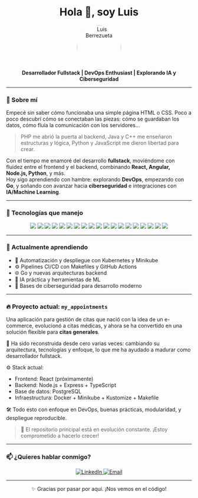 <h1 align="center">Hola 👋, soy Luis</h1>

<p align="center">
  <img src="https://TU-IMAGEN" alt="Luis Berrezueta" width="120" style="border-radius: 50%"/><br/>
  <strong>Desarrollador Fullstack | DevOps Enthusiast | Explorando IA y Ciberseguridad</strong>
</p>

---

### 🧭 Sobre mí

Empecé sin saber cómo funcionaba una simple página HTML o CSS. Poco a poco descubrí cómo se conectaban las piezas: cómo se guardaban los datos, cómo fluía la comunicación con los servidores...

> PHP me abrió la puerta al backend, Java y C++ me enseñaron estructuras y lógica, Python y JavaScript me dieron libertad para crear.

Con el tiempo me enamoré del desarrollo **fullstack**, moviéndome con fluidez entre el frontend y el backend, combinando **React, Angular, Node.js, Python**, y más.  
Hoy sigo aprendiendo con hambre: explorando **DevOps**, empezando con **Go**, y soñando con avanzar hacia **ciberseguridad** e integraciones con **IA/Machine Learning**.

---

### 🚀 Tecnologías que manejo

<p align="center">
  <img src="https://img.shields.io/badge/-HTML5-E34F26?style=flat-square&logo=html5&logoColor=white" />
  <img src="https://img.shields.io/badge/-CSS3-2563eb?style=flat-square&logo=css3&logoColor=white" />
  <img src="https://img.shields.io/badge/-Sass-CC6699?style=flat-square&logo=sass&logoColor=white" />
  <img src="https://img.shields.io/badge/-JavaScript-facc15?style=flat-square&logo=javascript&logoColor=black" />
  <img src="https://img.shields.io/badge/-TypeScript-007ACC?style=flat-square&logo=typescript&logoColor=white" />
  <img src="https://img.shields.io/badge/-React-45b8d8?style=flat-square&logo=react&logoColor=white" />
  <img src="https://img.shields.io/badge/-Angular-DD0031?style=flat-square&logo=angular&logoColor=white" />
  <img src="https://img.shields.io/badge/-Next.js-18181b?style=flat-square&logo=next.js&logoColor=white" />
  <img src="https://img.shields.io/badge/-Node.js-43853d?style=flat-square&logo=node.js&logoColor=white" />
  <img src="https://img.shields.io/badge/-Express.js-262626?style=flat-square&logo=express&logoColor=white" />
  <img src="https://img.shields.io/badge/-Python-0d9488?style=flat-square&logo=python&logoColor=white" />
  <img src="https://img.shields.io/badge/-Java-e9a70e?style=flat-square&logo=openjdk&logoColor=white" />
  <img src="https://img.shields.io/badge/-C++-00599C?style=flat-square&logo=cplusplus&logoColor=white" />
  <img src="https://img.shields.io/badge/-PostgreSQL-4169E1?style=flat-square&logo=postgresql&logoColor=white" />
  <img src="https://img.shields.io/badge/-MongoDB-13aa52?style=flat-square&logo=mongodb&logoColor=white" />
  <img src="https://img.shields.io/badge/-Docker-46a2f1?style=flat-square&logo=docker&logoColor=white" />
  <img src="https://img.shields.io/badge/-Git-F05032?style=flat-square&logo=git&logoColor=white" />
  <img src="https://img.shields.io/badge/-GitHub_Actions-2088FF?style=flat-square&logo=github-actions&logoColor=white" />
  <img src="https://img.shields.io/badge/-Prettier-F7B93E?style=flat-square&logo=prettier&logoColor=white" />
</p>

---

### 🧠 Actualmente aprendiendo
- 🐳 Automatización y despliegue con Kubernetes y Minikube
- ⚙️ Pipelines CI/CD con Makefiles y GitHub Actions
- 🌐 Go y nuevas arquitecturas backend
- 🧠 IA práctica y herramientas de ML
- 🔐 Bases de ciberseguridad para desarrollo moderno

---

### 🔥 Proyecto actual: `my_appointments`

Una aplicación para gestión de citas que nació con la idea de un e-commerce, evolucionó a citas médicas, y ahora se ha convertido en una solución flexible para **citas generales**.

🧩 Ha sido reconstruida desde cero varias veces: cambiando su arquitectura, tecnologías y enfoque, lo que me ha ayudado a madurar como desarrollador fullstack.

⚙️ Stack actual:
- Frontend: React (próximamente)
- Backend: Node.js + Express + TypeScript
- Base de datos: PostgreSQL
- Infraestructura: Docker + Minikube + Kustomize + Makefile

🛠️ Todo esto con enfoque en DevOps, buenas prácticas, modularidad, y despliegue reproducible.

> 💬 El repositorio principal está en evolución constante. ¡Estoy comprometido a hacerlo crecer!

---

### 📫 ¿Quieres hablar conmigo?

<p align="center">
  <a href="https://www.linkedin.com/in/TU-LINKEDIN/" target="_blank">
    <img alt="LinkedIn" src="https://img.shields.io/badge/-LinkedIn-0077B5?style=flat-square&logo=linkedin&logoColor=white" />
  </a>
  <a href="mailto:TU-EMAIL@gmail.com">
    <img alt="Email" src="https://img.shields.io/badge/-Email-D14836?style=flat-square&logo=gmail&logoColor=white" />
  </a>
</p>

---

<p align="center">
  ✨ Gracias por pasar por aquí. ¡Nos vemos en el código!
</p>
